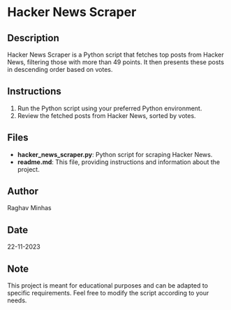 # Hacker News Scraper

## Description

Hacker News Scraper is a Python script that fetches top posts from Hacker News, filtering those with more than 49 points. It then presents these posts in descending order based on votes.

## Instructions

1. Run the Python script using your preferred Python environment.
2. Review the fetched posts from Hacker News, sorted by votes.

## Files

- **hacker_news_scraper.py**: Python script for scraping Hacker News.
- **readme.md**: This file, providing instructions and information about the project.

## Author

Raghav Minhas

## Date

22-11-2023

## Note

This project is meant for educational purposes and can be adapted to specific requirements. Feel free to modify the script according to your needs.
